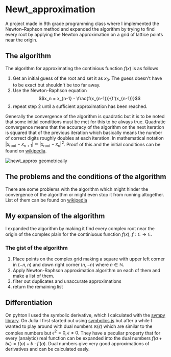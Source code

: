 # Newt_approximation

A project made in 9th grade programming class where I implemented the Newton–Raphson method and expanded the algorithm by trying to find every root by applying the Newton approximation on a grid of lattice points near the origin.

## The algorithm

The algorithm for approximating the continious function $f(x)$ is as follows

  1. Get an initial guess of the root and set it as $x_0$. The guess doesn't have to be exact but shouldn't be too far away.
  2. Use the Newton-Raphson equation
       $$x_n = x_{n-1} - \frac{f(x_{n-1})}{f'(x_{n-1})}$$
  3. repeat step 2 until a sufficient approximation has been reached.

Generally the convergence of the algorithm is quadratic but it is to be noted that some initial conditions must be met for this to be always true. Quadratic convergence means that the accuracy of the algorithm on the next iteration is squared
that of the previous iteration which basically means the number of correct digits roughly doubles at each iteration. In mathematical notation $|x_{\text{root}}-x_{n+1}|\approx |x_{\text{root}} - x_n|^2$. Proof of this and the initial conditions can be found on [wikipedia](https://en.wikipedia.org/wiki/Newton%27s_method#Proof_of_quadratic_convergence_for_Newton's_iterative_method).

![newt_approx geometrically](https://upload.wikimedia.org/wikipedia/commons/e/e0/NewtonIteration_Ani.gif)

## The problems and the conditions of the algorithm

There are some problems with the algorithm which might hinder the convergence of the algorithm or might even stop it from running altogether. List of them can be found on [wikipedia](https://en.wikipedia.org/wiki/Newton%27s_method#Practical_considerations)

## My expansion of the algorithm

I expanded the algorithm by making it find every complex root near the origin of the complex plain for the continiuous function $f(x),\ f:\mathbb{C}\rightarrow\mathbb{C}$. 

### The gist of the algorithm

  1. Place points on the complex grid making a square with upper left corner in $(-n,n)$ and down right corner $(n,-n)$ where $n\in\mathbb{N}$.
  2. Apply Newton-Raphson approximation algorithm on each of them and make a list of them.
  3. filter out duplicates and unaccurate approximations
  4. return the remaining list

## Differentiation

On pyhton I used the symbolic derivative, which I calculated with the [sympy library](https://www.sympy.org/en/index.html).
On Julia I first started out using [symbolics.js](https://symbolics.juliasymbolics.org/stable/) but after a while I wanted to play around with dual numbers $\mathbb{R}(\epsilon)$ which are similar to the complex numbers but $\epsilon^2=0, \epsilon \neq 0$. They have a peculiar property that for every (analytic) real function can be expanded into the dual numbers $f(a+b\epsilon) = f(a) + b\cdot f'(a)$. Dual numbers give very good approximations of derivatives and can be calculated easly.
